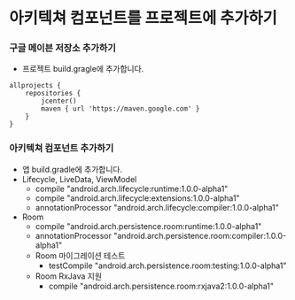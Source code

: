 # 아키텍쳐 컴포넌트를 프로젝트에 추가하기
### 구글 메이븐 저장소 추가하기
- 프로젝트 build.gragle에 추가합니다.
```
allprojects {
    repositories {
        jcenter()
        maven { url 'https://maven.google.com' }
    }
}
```

### 아키텍쳐 컴포넌트 추가하기
- 앱 build.gradle에 추가합니다.
- Lifecycle, LiveData, ViewModel
	- compile "android.arch.lifecycle:runtime:1.0.0-alpha1"
	- compile "android.arch.lifecycle:extensions:1.0.0-alpha1"
	- annotationProcessor "android.arch.lifecycle:compiler:1.0.0-alpha1"
- Room
	- compile "android.arch.persistence.room:runtime:1.0.0-alpha1"
	- annotationProcessor "android.arch.persistence.room:compiler:1.0.0-alpha1"
	- Room 마이그레이션 테스트
		- testCompile "android.arch.persistence.room:testing:1.0.0-alpha1"
	- Room RxJava 지원
		- compile "android.arch.persistence.room:rxjava2:1.0.0-alpha1"
